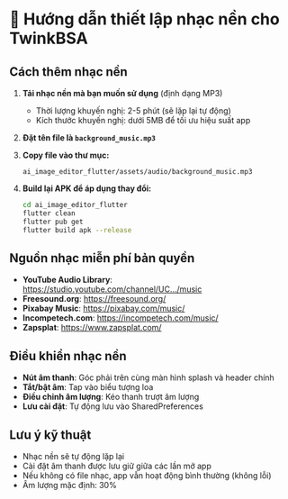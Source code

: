# 🎵 Hướng dẫn thiết lập nhạc nền cho TwinkBSA

## Cách thêm nhạc nền

1. **Tải nhạc nền mà bạn muốn sử dụng** (định dạng MP3)
   - Thời lượng khuyến nghị: 2-5 phút (sẽ lặp lại tự động)
   - Kích thước khuyến nghị: dưới 5MB để tối ưu hiệu suất app

2. **Đặt tên file là `background_music.mp3`**

3. **Copy file vào thư mục:**
   ```
   ai_image_editor_flutter/assets/audio/background_music.mp3
   ```

4. **Build lại APK để áp dụng thay đổi:**
   ```bash
   cd ai_image_editor_flutter
   flutter clean
   flutter pub get
   flutter build apk --release
   ```

## Nguồn nhạc miễn phí bản quyền

- **YouTube Audio Library**: https://studio.youtube.com/channel/UC.../music
- **Freesound.org**: https://freesound.org/
- **Pixabay Music**: https://pixabay.com/music/
- **Incompetech.com**: https://incompetech.com/music/
- **Zapsplat**: https://www.zapsplat.com/

## Điều khiển nhạc nền

- **Nút âm thanh**: Góc phải trên cùng màn hình splash và header chính
- **Tắt/bật âm**: Tap vào biểu tượng loa
- **Điều chỉnh âm lượng**: Kéo thanh trượt âm lượng
- **Lưu cài đặt**: Tự động lưu vào SharedPreferences

## Lưu ý kỹ thuật

- Nhạc nền sẽ tự động lặp lại
- Cài đặt âm thanh được lưu giữ giữa các lần mở app
- Nếu không có file nhạc, app vẫn hoạt động bình thường (không lỗi)
- Âm lượng mặc định: 30%